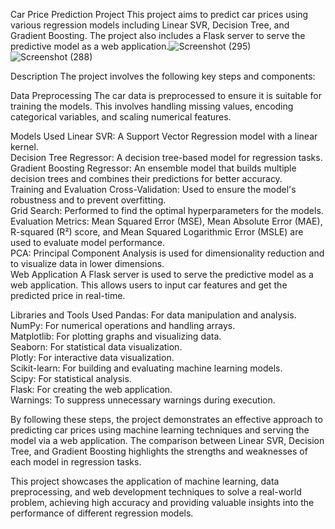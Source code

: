 Car Price Prediction Project
This project aims to predict car prices using various regression models including Linear SVR, Decision Tree, and Gradient Boosting. The project also includes a Flask server to serve the predictive model as a web application.![Screenshot (295)](https://github.com/youssef665/AI-ML-projects/assets/110295462/11649bb3-8e27-4acb-8f30-6fb92c5659c6)<br>
![Screenshot (288)](https://github.com/youssef665/AI-ML-projects/assets/110295462/56f903ae-b1e5-4bf2-9118-61b8952f8f4d)<br>


Description
The project involves the following key steps and components:<br>

Data Preprocessing
The car data is preprocessed to ensure it is suitable for training the models. This involves handling missing values, encoding categorical variables, and scaling numerical features.<br>

Models Used
Linear SVR: A Support Vector Regression model with a linear kernel.<br>
Decision Tree Regressor: A decision tree-based model for regression tasks.<br>
Gradient Boosting Regressor: An ensemble model that builds multiple decision trees and combines their predictions for better accuracy.<br>
Training and Evaluation
Cross-Validation: Used to ensure the model's robustness and to prevent overfitting.<br>
Grid Search: Performed to find the optimal hyperparameters for the models.<br>
Evaluation Metrics: Mean Squared Error (MSE), Mean Absolute Error (MAE), R-squared (R²) score, and Mean Squared Logarithmic Error (MSLE) are used to evaluate model performance.<br>
PCA: Principal Component Analysis is used for dimensionality reduction and to visualize data in lower dimensions.<br>
Web Application
A Flask server is used to serve the predictive model as a web application. This allows users to input car features and get the predicted price in real-time.<br>

Libraries and Tools Used
Pandas: For data manipulation and analysis.<br>
NumPy: For numerical operations and handling arrays.<br>
Matplotlib: For plotting graphs and visualizing data.<br>
Seaborn: For statistical data visualization.<br>
Plotly: For interactive data visualization.<br>
Scikit-learn: For building and evaluating machine learning models.<br>
Scipy: For statistical analysis.<br>
Flask: For creating the web application.<br>
Warnings: To suppress unnecessary warnings during execution.<br>

By following these steps, the project demonstrates an effective approach to predicting car prices using machine learning techniques and serving the model via a web application. The comparison between Linear SVR, Decision Tree, and Gradient Boosting highlights the strengths and weaknesses of each model in regression tasks.<br>

This project showcases the application of machine learning, data preprocessing, and web development techniques to solve a real-world problem, achieving high accuracy and providing valuable insights into the performance of different regression models.<br>



